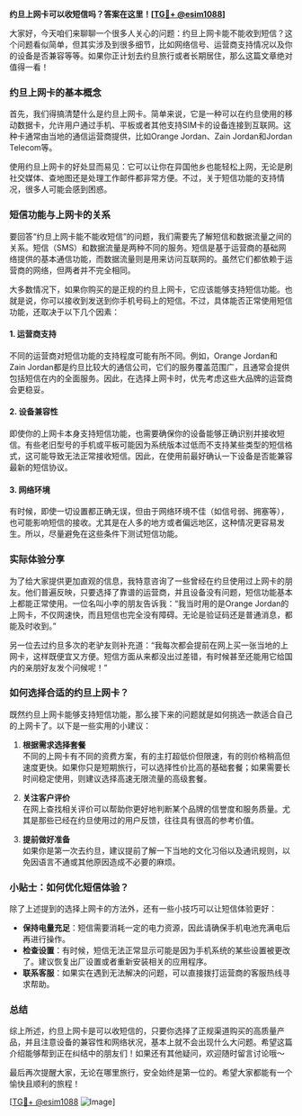 **约旦上网卡可以收短信吗？答案在这里！[[TG💪+ @esim1088](https://t.me/s/esim1088)]**

大家好，今天咱们来聊聊一个很多人关心的问题：约旦上网卡能不能收到短信？这个问题看似简单，但其实涉及到很多细节，比如网络信号、运营商支持情况以及你的设备是否兼容等等。如果你正计划去约旦旅行或者长期居住，那么这篇文章绝对值得一看！

### 约旦上网卡的基本概念

首先，我们得搞清楚什么是约旦上网卡。简单来说，它是一种可以在约旦使用的移动数据卡，允许用户通过手机、平板或者其他支持SIM卡的设备连接到互联网。这种卡通常由当地的通信运营商提供，比如Orange Jordan、Zain Jordan和Jordan Telecom等。

使用约旦上网卡的好处显而易见：它可以让你在异国他乡也能轻松上网，无论是刷社交媒体、查地图还是处理工作邮件都非常方便。不过，关于短信功能的支持情况，很多人可能会感到困惑。

### 短信功能与上网卡的关系

要回答“约旦上网卡能不能收短信”的问题，我们需要先了解短信和数据流量之间的关系。短信（SMS）和数据流量是两种不同的服务。短信是基于运营商的基础网络提供的基本通信功能，而数据流量则是用来访问互联网的。虽然它们都依赖于运营商的网络，但两者并不完全相同。

大多数情况下，如果你购买的是正规的约旦上网卡，它应该能够支持短信功能。也就是说，你可以接收到发送到你手机号码上的短信。不过，具体能否正常使用短信功能，还取决于以下几个因素：

#### 1. **运营商支持**
不同的运营商对短信功能的支持程度可能有所不同。例如，Orange Jordan和Zain Jordan都是约旦比较大的通信公司，它们的服务覆盖范围广，且通常会提供包括短信在内的全面服务。因此，在选择上网卡时，优先考虑这些大品牌的运营商会更稳妥。

#### 2. **设备兼容性**
即使你的上网卡本身支持短信功能，也需要确保你的设备能够正确识别并接收短信。有些老旧型号的手机或平板可能因为系统版本过低而不支持某些类型的短信格式，这可能导致无法正常接收短信。因此，在使用前最好确认一下设备是否能兼容最新的短信协议。

#### 3. **网络环境**
有时候，即使一切设置都正确无误，但由于网络环境不佳（如信号弱、拥塞等），也可能影响短信的接收。尤其是在人多的地方或者偏远地区，这种情况更容易发生。所以，尽量避免在这些条件下测试短信功能。

### 实际体验分享

为了给大家提供更加直观的信息，我特意咨询了一些曾经在约旦使用过上网卡的朋友。他们普遍反映，只要选择了靠谱的运营商，并且设备没有问题，短信功能基本上都能正常使用。一位名叫小李的朋友告诉我：“我当时用的是Orange Jordan的上网卡，不仅网速快，而且短信也完全没有障碍。无论是验证码还是普通消息，都能及时收到。”

另一位去过约旦多次的老驴友则补充道：“我每次都会提前在网上买一张当地的上网卡，这样既便宜又方便。短信方面从来都没出过差错，有时候甚至还能用它给国内的亲朋好友发个问候呢！”

### 如何选择合适的约旦上网卡？

既然约旦上网卡能够支持短信功能，那么接下来的问题就是如何挑选一款适合自己的上网卡了。以下是一些实用的小建议：

1. **根据需求选择套餐**  
   不同的上网卡有不同的资费方案，有的主打超低价但限速，有的则价格稍高但速度更快。如果你只是短期旅行，可以选择性价比高的基础套餐；如果需要长时间稳定使用，则建议选择高速无限流量的高级套餐。

2. **关注客户评价**  
   在网上查找相关评价可以帮助你更好地判断某个品牌的信誉度和服务质量。尤其是那些已经在约旦使用过的用户反馈，往往具有很高的参考价值。

3. **提前做好准备**  
   如果你是第一次去约旦，建议提前了解一下当地的文化习俗以及通讯规则，以免因语言不通或其他原因造成不必要的麻烦。

### 小贴士：如何优化短信体验？

除了上述提到的选择上网卡的方法外，还有一些小技巧可以让短信体验更好：

- **保持电量充足**：短信需要消耗一定的电力资源，因此请确保手机电池充满电后再进行操作。
- **检查设置**：有时候，短信无法正常显示可能是因为手机系统的某些设置被更改了。建议恢复出厂设置或者重新安装相关的应用程序。
- **联系客服**：如果实在遇到无法解决的问题，可以直接拨打运营商的客服热线寻求帮助。

### 总结

综上所述，约旦上网卡是可以收短信的，只要你选择了正规渠道购买的高质量产品，并且注意设备的兼容性和网络状况，基本上就不会出现什么大问题。希望这篇介绍能够帮到正在纠结中的朋友们！如果还有其他疑问，欢迎随时留言讨论哦～ 

最后再次提醒大家，无论在哪里旅行，安全始终是第一位的。希望大家都能有一个愉快且顺利的旅程！ 

[[TG💪+ @esim1088](https://t.me/s/esim1088) ![Image](https://i.postimg.cc/4NQfJmqS/Snipaste-2025-05-13-00-14-12.png)]